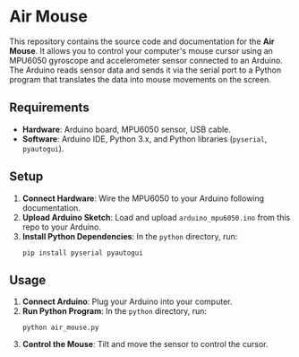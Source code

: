 <h1>Air Mouse</h1>

<p>This repository contains the source code and documentation for the <strong>Air Mouse</strong>. It allows you to control your computer's mouse cursor using an MPU6050 gyroscope and accelerometer sensor connected to an Arduino. The Arduino reads sensor data and sends it via the serial port to a Python program that translates the data into mouse movements on the screen.
</p>

<h2>Requirements</h2>

<ul>
  <li><strong>Hardware</strong>: Arduino board, MPU6050 sensor, USB cable.</li>
  <li><strong>Software</strong>: Arduino IDE, Python 3.x, and Python libraries (<code>pyserial</code>, <code>pyautogui</code>).</li>
</ul>

<h2>Setup</h2>

<ol>
  <li><strong>Connect Hardware</strong>: Wire the MPU6050 to your Arduino following documentation.</li>
  <li><strong>Upload Arduino Sketch</strong>: Load and upload <code>arduino_mpu6050.ino</code> from this repo to your Arduino.</li>
  <li><strong>Install Python Dependencies</strong>: In the <code>python</code> directory, run:
    <pre><code>pip install pyserial pyautogui</code></pre>
  </li>
</ol>

<h2>Usage</h2>

<ol>
  <li><strong>Connect Arduino</strong>: Plug your Arduino into your computer.</li>
  <li><strong>Run Python Program</strong>: In the <code>python</code> directory, run:
    <pre><code>python air_mouse.py</code></pre>
  </li>
  <li><strong>Control the Mouse</strong>: Tilt and move the sensor to control the cursor.</li>
</ol>